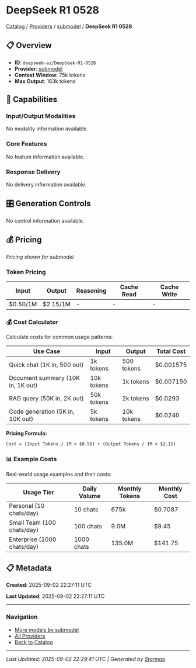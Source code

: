 # DeepSeek R1 0528
  
[Catalog](../../../../..) / [Providers](../../../..) / [submodel](../../..) / **DeepSeek R1 0528**


## 📋 Overview
  
- **ID**: `deepseek-ai/DeepSeek-R1-0528`
- **Provider**: [submodel](../)
- **Context Window**: 75k tokens
- **Max Output**: 163k tokens
  
## 🎯 Capabilities
  
### Input/Output Modalities
  
No modality information available.
  
### Core Features
  
No feature information available.
  
### Response Delivery
  
No delivery information available.
  
## 🎛️ Generation Controls
  
No control information available.
  
## 💰 Pricing
  
*Pricing shown for submodel*
  
  
### Token Pricing
  
| Input | Output | Reasoning | Cache Read | Cache Write |
|---------|---------|---------|---------|---------|
| $0.50/1M | $2.15/1M | - | - | - |

  
### 💰 Cost Calculator
  
Calculate costs for common usage patterns:
  
  
| Use Case | Input | Output | Total Cost |
|---------|---------|---------|---------|
| Quick chat (1K in, 500 out) | 1k tokens | 500 tokens | $0.001575 |
| Document summary (10K in, 1K out) | 10k tokens | 1k tokens | $0.007150 |
| RAG query (50K in, 2K out) | 50k tokens | 2k tokens | $0.0293 |
| Code generation (5K in, 10K out) | 5k tokens | 10k tokens | $0.0240 |

  
**Pricing Formula:**
  
```
Cost = (Input Tokens / 1M × $0.50) + (Output Tokens / 1M × $2.15)
```
  
### 📊 Example Costs
  
Real-world usage examples and their costs:
  
  
| Usage Tier | Daily Volume | Monthly Tokens | Monthly Cost |
|---------|---------|---------|---------|
| Personal (10 chats/day) | 10 chats | 675k | $0.7087 |
| Small Team (100 chats/day) | 100 chats | 9.0M | $9.45 |
| Enterprise (1000 chats/day) | 1000 chats | 135.0M | $141.75 |

  
## 📋 Metadata
  
**Created**: 2025-09-02 22:27:11 UTC
  
**Last Updated**: 2025-09-02 22:27:11 UTC
  
  
---
  
  
### Navigation

- [More models by submodel](../)
- [All Providers](../../../../../providers)
- [Back to Catalog](../../../../..)


---
_Last Updated: 2025-09-02 22:29:41 UTC | Generated by [Starmap](https://github.com/agentstation/starmap)_
